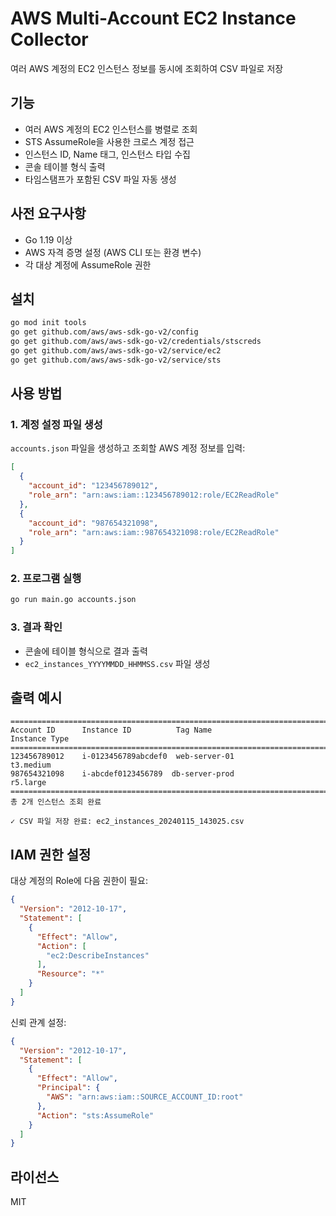 # AWS Multi-Account EC2 Instance Collector

여러 AWS 계정의 EC2 인스턴스 정보를 동시에 조회하여 CSV 파일로 저장

## 기능

- 여러 AWS 계정의 EC2 인스턴스를 병렬로 조회
- STS AssumeRole을 사용한 크로스 계정 접근
- 인스턴스 ID, Name 태그, 인스턴스 타입 수집
- 콘솔 테이블 형식 출력
- 타임스탬프가 포함된 CSV 파일 자동 생성

## 사전 요구사항

- Go 1.19 이상
- AWS 자격 증명 설정 (AWS CLI 또는 환경 변수)
- 각 대상 계정에 AssumeRole 권한

## 설치

```bash
go mod init tools
go get github.com/aws/aws-sdk-go-v2/config
go get github.com/aws/aws-sdk-go-v2/credentials/stscreds
go get github.com/aws/aws-sdk-go-v2/service/ec2
go get github.com/aws/aws-sdk-go-v2/service/sts
```

## 사용 방법

### 1. 계정 설정 파일 생성

`accounts.json` 파일을 생성하고 조회할 AWS 계정 정보를 입력:

```json
[
  {
    "account_id": "123456789012",
    "role_arn": "arn:aws:iam::123456789012:role/EC2ReadRole"
  },
  {
    "account_id": "987654321098",
    "role_arn": "arn:aws:iam::987654321098:role/EC2ReadRole"
  }
]
```

### 2. 프로그램 실행

```bash
go run main.go accounts.json
```

### 3. 결과 확인

- 콘솔에 테이블 형식으로 결과 출력
- `ec2_instances_YYYYMMDD_HHMMSS.csv` 파일 생성

## 출력 예시

```
===============================================================================================
Account ID      Instance ID          Tag Name                       Instance Type       
===============================================================================================
123456789012    i-0123456789abcdef0  web-server-01                  t3.medium           
987654321098    i-abcdef0123456789  db-server-prod                 r5.large            
===============================================================================================
총 2개 인스턴스 조회 완료

✓ CSV 파일 저장 완료: ec2_instances_20240115_143025.csv
```

## IAM 권한 설정

대상 계정의 Role에 다음 권한이 필요:

```json
{
  "Version": "2012-10-17",
  "Statement": [
    {
      "Effect": "Allow",
      "Action": [
        "ec2:DescribeInstances"
      ],
      "Resource": "*"
    }
  ]
}
```

신뢰 관계 설정:

```json
{
  "Version": "2012-10-17",
  "Statement": [
    {
      "Effect": "Allow",
      "Principal": {
        "AWS": "arn:aws:iam::SOURCE_ACCOUNT_ID:root"
      },
      "Action": "sts:AssumeRole"
    }
  ]
}
```

## 라이선스

MIT
